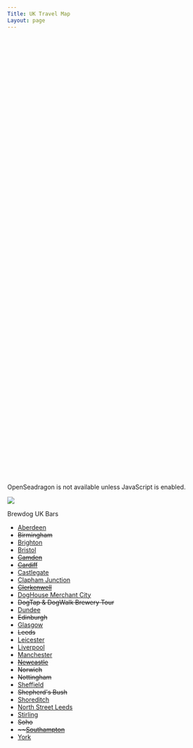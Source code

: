 ```yaml
---
Title: UK Travel Map
Layout: page
---
```


<div id="openseadragon1" style="width: 100%"></div>


<script src="/public/maps/openseadragon.min.js"></script>

<div id="travelmap" style="width: 100%; height: 1000px;"></div>
<script type="text/javascript">
    OpenSeadragon({
        id:            "travelmap",
        defaultZoomLevel: 	5,
        tileSources:   {
            type: 'image',
            url:  '/images/premier-inn-map-nov-17.png'
        }
    });
</script>
<noscript>
    <p>OpenSeadragon is not available unless JavaScript is enabled.</p>
    <img src='/images/premier-inn-map-nov-17.png'
         />
</noscript>


Brewdog UK Bars

-   [Aberdeen](https://www.brewdog.com/bars/uk/aberdeen "Aberdeen")
-   ~~Birmingham~~
-   [Brighton](https://www.brewdog.com/bars/uk/brighton "Brighton")
-   [Bristol](https://www.brewdog.com/bars/uk/bristol "Bristol")
-   [~~Camden~~](https://www.brewdog.com/bars/uk/camden "Camden")
-   ~~[Cardiff](https://www.brewdog.com/bars/uk/cardiff "Cardiff")~~
-   [Castlegate](https://www.brewdog.com/bars/uk/castlegate "Castlegate")
-   [Clapham Junction](https://www.brewdog.com/bars/uk/clapham-junction "Clapham Junction")
-   <span style="text-decoration:line-through;">[Clerkenwell](https://www.brewdog.com/bars/uk/clerkenwell "Clerkenwell")</span>
-   [DogHouse Merchant City](https://www.brewdog.com/bars/uk/doghouse-merchant-city "DogHouse Merchant City")
-   ~~DogTap & DogWalk Brewery Tour~~
-   [Dundee](https://www.brewdog.com/bars/uk/dundee "Dundee")
-   ~~Edinburgh~~
-   [Glasgow](https://www.brewdog.com/bars/uk/glasgow "Glasgow")
-   ~~Leeds~~
-   [Leicester](https://www.brewdog.com/bars/uk/leicester "Leicester")
-   [Liverpool](https://www.brewdog.com/bars/uk/liverpool "Liverpool")
-   [Manchester](https://www.brewdog.com/bars/uk/manchester "Manchester")
-   ~~[Newcastle](https://www.brewdog.com/bars/uk/newcastle "Newcastle")~~
-   ~~Norwich~~
-   ~~Nottingham~~
-   [Sheffield](https://www.brewdog.com/bars/uk/sheffield "Sheffield")
-   ~~Shepherd's Bush~~
-   [Shoreditch](https://www.brewdog.com/bars/uk/shoreditch "Shoreditch")
-   [North Street Leeds](https://www.brewdog.com/bars/uk/northstreetleeds "North Street Leeds")
-   [Stirling](https://www.brewdog.com/bars/uk/stirling "Stirling")
-   ~~Soho~~
-   <span style="text-decoration:line-through;">~~[Southampton](https://www.brewdog.com/bars/uk/southampton "Southampton")</span>
-   [York](https://www.brewdog.com/bars/uk/york "York ")
